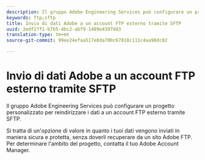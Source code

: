 ```yaml
---
description: Il gruppo Adobe Engineering Services può configurare un progetto personalizzato per reindirizzare i dati a un account FTP esterno tramite SFTP.
keywords: ftp;sftp
title: Invio di dati Adobe a un account FTP esterno tramite SFTP
uuid: 3edf27f1-b7b5-4bc2-abf9-1489e4397dd3
translation-type: tm+mt
source-git-commit: 99ee24efaa517e8da700c67818c111c4aa90dc02

---
```



# Invio di dati Adobe a un account FTP esterno tramite SFTP

Il gruppo Adobe Engineering Services può configurare un progetto personalizzato per reindirizzare i dati a un account FTP esterno tramite SFTP.

Si tratta di un'opzione di valore in quanto i tuoi dati vengono inviati in maniera sicura e protetta, senza doverli recuperare da un sito Adobe FTP. Per determinare l'ambito del progetto, contatta il tuo Adobe Account Manager.
